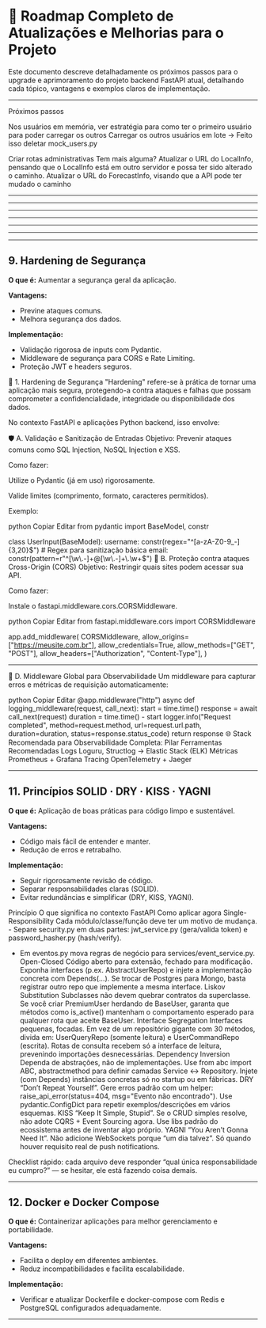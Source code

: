 # 📌 Roadmap Completo de Atualizações e Melhorias para o Projeto

Este documento descreve detalhadamente os próximos passos para o upgrade e aprimoramento do projeto backend FastAPI atual, detalhando cada tópico, vantagens e exemplos claros de implementação.

---

Próximos passos

Nos usuários em memória, ver estratégia para como ter o primeiro usuário para poder carregar os outros
Carregar os outros usuários em lote -> Feito isso deletar mock_users.py

Criar rotas administrativas
    Tem mais alguma?
    Atualizar o URL do LocalInfo, pensando que o LocalInfo está em outro servidor e possa ter sido alterado o caminho.
    Atualizar o URL do ForecastInfo, visando que a API pode ter mudado o caminho

---

---

---

---

---

---

---

## 9. Hardening de Segurança

**O que é:** Aumentar a segurança geral da aplicação.

**Vantagens:**

* Previne ataques comuns.
* Melhora segurança dos dados.

**Implementação:**

* Validação rigorosa de inputs com Pydantic.
* Middleware de segurança para CORS e Rate Limiting.
* Proteção JWT e headers seguros.

🔐 1. Hardening de Segurança
"Hardening" refere-se à prática de tornar uma aplicação mais segura, protegendo-a contra ataques e falhas que possam comprometer a confidencialidade, integridade ou disponibilidade dos dados.

No contexto FastAPI e aplicações Python backend, isso envolve:

🛡️ A. Validação e Sanitização de Entradas
Objetivo: Prevenir ataques comuns como SQL Injection, NoSQL Injection e XSS.

Como fazer:

Utilize o Pydantic (já em uso) rigorosamente.

Valide limites (comprimento, formato, caracteres permitidos).

Exemplo:

python
Copiar
Editar
from pydantic import BaseModel, constr

class UserInput(BaseModel):
    username: constr(regex="^[a-zA-Z0-9_-]{3,20}$")  # Regex para sanitização básica
    email: constr(pattern=r"^[\w\.-]+@[\w\.-]+\.\w+$")
🚫 B. Proteção contra ataques Cross-Origin (CORS)
Objetivo: Restringir quais sites podem acessar sua API.

Como fazer:

Instale o fastapi.middleware.cors.CORSMiddleware.

python
Copiar
Editar
from fastapi.middleware.cors import CORSMiddleware

app.add_middleware(
    CORSMiddleware,
    allow_origins=["https://meusite.com.br"],
    allow_credentials=True,
    allow_methods=["GET", "POST"],
    allow_headers=["Authorization", "Content-Type"],
)







---

🚧 D. Middleware Global para Observabilidade
Um middleware para capturar erros e métricas de requisição automaticamente:

python
Copiar
Editar
@app.middleware("http")
async def logging_middleware(request, call_next):
    start = time.time()
    response = await call_next(request)
    duration = time.time() - start
    logger.info("Request completed", method=request.method, url=request.url.path, duration=duration, status=response.status_code)
    return response
🌐 Stack Recomendada para Observabilidade Completa:
Pilar	Ferramentas Recomendadas
Logs	Loguru, Structlog → Elastic Stack (ELK)
Métricas	Prometheus + Grafana
Tracing	OpenTelemetry + Jaeger

---

## 11. Princípios SOLID · DRY · KISS · YAGNI

**O que é:** Aplicação de boas práticas para código limpo e sustentável.

**Vantagens:**

* Código mais fácil de entender e manter.
* Redução de erros e retrabalho.

**Implementação:**

* Seguir rigorosamente revisão de código.
* Separar responsabilidades claras (SOLID).
* Evitar redundâncias e simplificar (DRY, KISS, YAGNI).

Princípio	O que significa no contexto FastAPI	Como aplicar agora
Single-Responsibility	Cada módulo/classe/função deve ter um motivo de mudança.	- Separe security.py em duas partes: jwt_service.py (gera/valida token) e password_hasher.py (hash/verify).
- Em eventos.py mova regras de negócio para services/event_service.py.
Open-Closed	Código aberto para extensão, fechado para modificação.	Exponha interfaces (p.ex. AbstractUserRepo) e injete a implementação concreta com Depends(...). Se trocar de Postgres para Mongo, basta registrar outro repo que implemente a mesma interface.
Liskov Substitution	Subclasses não devem quebrar contratos da superclasse.	Se você criar PremiumUser herdando de BaseUser, garanta que métodos como is_active() mantenham o comportamento esperado para qualquer rota que aceite BaseUser.
Interface Segregation	Interfaces pequenas, focadas.	Em vez de um repositório gigante com 30 métodos, divida em: UserQueryRepo (somente leitura) e UserCommandRepo (escrita). Rotas de consulta recebem só a interface de leitura, prevenindo importações desnecessárias.
Dependency Inversion	Dependa de abstrações, não de implementações.	Use from abc import ABC, abstractmethod para definir camadas Service ↔︎ Repository. Injete (com Depends) instâncias concretas só no startup ou em fábricas.
DRY	“Don’t Repeat Yourself”.	Gere erros padrão com um helper: raise_api_error(status=404, msg="Evento não encontrado").
Use pydantic.ConfigDict para repetir exemplos/descrições em vários esquemas.
KISS	“Keep It Simple, Stupid”.	Se o CRUD simples resolve, não adote CQRS + Event Sourcing agora. Use libs padrão do ecossistema antes de inventar algo próprio.
YAGNI	“You Aren’t Gonna Need It”.	Não adicione WebSockets porque “um dia talvez”. Só quando houver requisito real de push notifications.

Checklist rápido: cada arquivo deve responder “qual única responsabilidade eu cumpro?” — se hesitar, ele está fazendo coisa demais.

---

## 12. Docker e Docker Compose

**O que é:** Containerizar aplicações para melhor gerenciamento e portabilidade.

**Vantagens:**

* Facilita o deploy em diferentes ambientes.
* Reduz incompatibilidades e facilita escalabilidade.

**Implementação:**

* Verificar e atualizar Dockerfile e docker-compose com Redis e PostgreSQL configurados adequadamente.

---